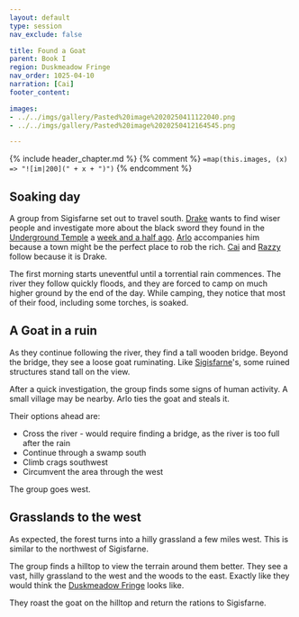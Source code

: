 ```yaml
---
layout: default
type: session
nav_exclude: false

title: Found a Goat
parent: Book I
region: Duskmeadow Fringe
nav_order: 1025-04-10
narration: [Cai]
footer_content: 

images:
- ../../imgs/gallery/Pasted%20image%2020250411122040.png
- ../../imgs/gallery/Pasted%20image%2020250412164545.png

---
```


{% include header_chapter.md %}
{% comment %}
`=map(this.images, (x) => "![im|200](" + x + ")")`
{% endcomment %}

## Soaking day

A group from Sigisfarne set out to travel south.
[Drake](../../directory/Sigisfarne/Drake.md) wants to find wiser people and investigate more about the black sword they found in the [Underground Temple](../../directory/DuskmeadowFringe/UndergroundTemple.md) a [week and a half ago](../../campaigns/Book_01/ep_009.md).
[Arlo](../../directory/Sigisfarne/Arlo.md) accompanies him because a town might be the perfect place to rob the rich.
[Cai](../../directory/Sigisfarne/Cai.md) and [Razzy](../../directory/Sigisfarne/Razvan.md) follow because it is Drake.

The first morning starts uneventful until a torrential rain commences.
The river they follow quickly floods, and they are forced to camp on much higher ground by the end of the day.
While camping, they notice that most of their food, including some torches, is soaked.

## A Goat in a ruin

As they continue following the river, they find a tall wooden bridge.
Beyond the bridge, they see a loose goat ruminating.
Like [Sigisfarne](../../directory/Sigisfarne/index.md)'s, some ruined structures stand tall on the view.

After a quick investigation, the group finds some signs of human activity.
A small village may be nearby.
Arlo ties the goat and steals it.

Their options ahead are:

- Cross the river - would require finding a bridge, as the river is too full after the rain
- Continue through a swamp south
- Climb crags southwest
- Circumvent the area through the west

The group goes west.

## Grasslands to the west

As expected, the forest turns into a hilly grassland a few miles west.
This is similar to the northwest of Sigisfarne.

The group finds a hilltop to view the terrain around them better.
They see a vast, hilly grassland to the west and the woods to the east.
Exactly like they would think the [Duskmeadow Fringe](../../directory/DuskmeadowFringe/index.md) looks like.

They roast the goat on the hilltop and return the rations to Sigisfarne.

